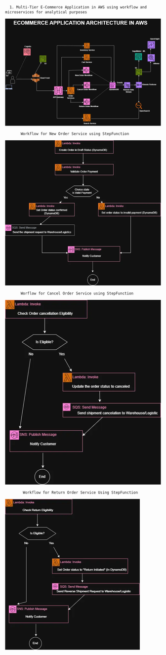 
      1. Multi-Tier E-Commerce Application in AWS using workflow and microservices for analytical purposes
 ![ Multi-tier e-Commerce Architecture](https://raw.githubusercontent.com/Vaitheeswari05/AWS/refs/heads/master/e-Commerce_Archietecture.webp)

           Workflow for New Order Service using StepFunction
![New Order Service - StepFunction](https://raw.githubusercontent.com/Vaitheeswari05/AWS/refs/heads/master/NewOrder_Service.webp)

           Worflow for Cancel Order Service using StepFunction
![CancelOrder_Service](https://raw.githubusercontent.com/Vaitheeswari05/AWS/refs/heads/master/CancelOrder_Service.webp)

            Workflow for Return Order Service Using StepFunction
![ReturnOrder](https://raw.githubusercontent.com/Vaitheeswari05/AWS/refs/heads/master/RetrunOrder_Service.webp)
